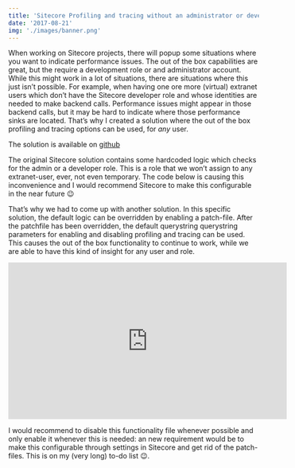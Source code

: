 ```yaml
---
title: 'Sitecore Profiling and tracing without an administrator or developer role'
date: '2017-08-21'
img: './images/banner.png'
---
```


When working on Sitecore projects, there will popup some situations where you want to indicate performance issues. The out of the box capabilities are great, but the require a development role or and administrator account. While this might work in a lot of situations, there are situations where this just isn’t possible. For example, when having one ore more (virtual) extranet users which don’t have the Sitecore developer role and whose identities are needed to make backend calls. Performance issues might appear in those backend calls, but it may be hard to indicate where those performance sinks are located. That’s why I created a solution where the out of the box profiling and tracing options can be used, for _any_ user.

The solution is available on [github](https://github.com/BasLijten/Sitecore.AnonymousProfiler)

The original Sitecore solution contains some hardcoded logic which checks for the admin or a developer role. This is a role that we won’t assign to any extranet-user, ever, not even temporary. The code below is causing this inconvenience and I would recommend Sitecore to make this configurable in the near future 😉

<script src="https://gist.github.com/BasLijten/6b45c1f0426735645329c65eb280defc.js"></script>

That’s why we had to come up with another solution. In this specific solution, the default logic can be overridden by enabling a patch-file. After the patchfile has been overridden, the default querystring querystring parameters for enabling and disabling profiling and tracing can be used. This causes the out of the box functionality to continue to work, while we are able to have this kind of insight for any user and role.

<iframe src="https://www.youtube.com/embed/aHNEMVQUK_4" width="560" height="315" frameborder="0" allowfullscreen="allowfullscreen"></iframe>

I would recommend to disable this functionality file whenever possible and only enable it whenever this is needed: an new requirement would be to make this configurable through settings in Sitecore and get rid of the patch-files. This is on my (very long) to-do list 😉.
